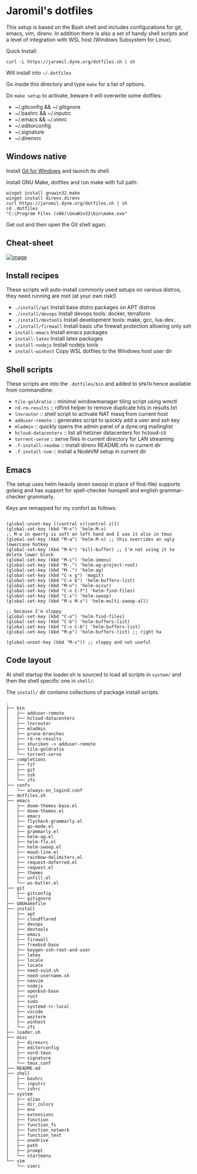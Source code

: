# Jaromil's dotfiles

This setup is based on the Bash shell and includes configurations for git, emacs, vim, direnv. In addition there is also a set of handy shell scripts and a level of integration with WSL host (Windows Subsystem for Linux).

Quick Install:

```
curl -L https://jaromil.dyne.org/dotfiles.sh | sh
```

Will install into `~/.dotfiles`

Go inside this directory and type `make` for a list of options.

Do `make setup` to activate, beware it will overwrite some dotfiles:
- ~/.gitconfig && ~/.gitignore
- ~/.bashrc && ~/.inputrc
- ~/.emacs && ~/.vimrc
- ~/.editorconfig
- ~/.signature
- ~/.direnvrc


## Windows native

Install [Git for Windows](https://gitforwindows.org/) and launch its shell.

Install GNU Make, dotfiles and run make with full path:
```
winget install gnuwin32.make
winget install direnv.direnv
curl https://jaromil.dyne.org/dotfiles.sh | sh
cd .dotfiles
"C:\Program Files (x86)\GnuWin32\bin\make.exe"
```

Get out and then open the Git shell again.

## Cheat-sheet

[![image](https://github.com/user-attachments/assets/c142e937-99ec-4058-9b40-4f0ba4274495)](https://cheatography.com/jaromil/cheat-sheets/jaromil-s-dotfiles/#downloads)


## Install recipes

These scripts will auto-install commonly used setups on various distros, they need running are root (at your own risk!)

- `./install/apt`      Install base distro packages on APT distros
- `./install/devops`   Install devops tools: docker, terraform
- `./install/devtools`  Install development tools: make, gcc, lua-dev..
- `./install/firewall`  Install basic ufw firewall protection allowing only ssh
- `install-emacs`    Install emacs packages
- `install-latex`    Install latex packages
- `install-nodejs`   Install nodejs tools
- `install-winhost`  Copy WSL dotfiles to the Windows host user dir

## Shell scripts

These scripts are into the `.dotfiles/bin` and added to `$PATH` hence available from commandline:

- `tile-goldratio` :: minimal windowmanager tiling script using wmctl
- `rd-rm-results` :: rdfind helper to remove duplicate hits in results.txt
- `lnxrouter` :: shell script to activate NAT masq from current host
- `adduser-remote` :: generates script to quickly add a user and ssh key
- `mladmin` :: quickly opens the admin panel of a dyne.org mailinglist
- `hcloud-datacenters` :: list all hetzner datacenters for hcloud-cli
- `torrent-serve` :: serve files in current directory for LAN streaming
- `.f-install-readme` :: install direnv README.nfo in current dir
- `.f-install-nvm` :: install a NodeVM setup in current dir

## Emacs

The setup uses helm heavily (even swoop in place of find-file) supports golang and has support for spell-checker hunspell and english grammar-checker grammarly.

Keys are remapped for my confort as follows:

```elisp

(global-unset-key [(control x)(control z)])
(global-set-key (kbd "M-x") 'helm-M-x)
;; M-a in qwerty is soft on left hand and I use it also in tmux
(global-set-key (kbd "M-a") 'helm-M-x) ;; this overrides an ugly lowercase hotkey
(global-set-key (kbd "M-k") 'kill-buffer) ;; I'm not using it to delete lower block
(global-set-key (kbd "M-i") 'helm-imenu)
(global-set-key (kbd "M-,") 'helm-ag-project-root)
(global-set-key (kbd "M-.") 'helm-ag)
(global-set-key (kbd "C-x g") 'magit)
(global-set-key (kbd "C-x b") 'helm-buffers-list)
(global-set-key (kbd "M-o") 'helm-occur)
(global-set-key (kbd "C-x C-f") 'helm-find-files)
(global-set-key (kbd "C-s") 'helm-swoop)
(global-set-key (kbd "M-s M-s") 'helm-multi-swoop-all)

;; because I'm sloppy
(global-set-key (kbd "C-o") 'helm-find-files)
(global-set-key (kbd "C-b") 'helm-buffers-list)
(global-set-key (kbd "C-x C-b") 'helm-buffers-list)
(global-set-key (kbd "M-p") 'helm-buffers-list) ;; right ha

(global-unset-key (kbd "M-c")) ;; sloppy and not useful

```


## Code layout

At shell startup the loader.sh is sourced to load all scripts in `system/` and then the shell specific one in `shell/`.

The `install/` dir contains collections of package install scripts.

```
.
├── bin
│   ├── adduser-remote
│   ├── hcloud-datacenters
│   ├── lnxrouter
│   ├── mladmin
│   ├── prune-branches
│   ├── rd-rm-results
│   ├── shuriken -> adduser-remote
│   ├── tile-goldratio
│   └── torrent-serve
├── completions
│   ├── fzf
│   ├── git
│   ├── ssh
│   └── zfs
├── confs
│   └── always-on_logind.conf
├── dotfiles.sh
├── emacs
│   ├── doom-themes-base.el
│   ├── doom-themes.el
│   ├── emacs
│   ├── flycheck-grammarly.el
│   ├── go-mode.el
│   ├── grammarly.el
│   ├── helm-ag.el
│   ├── helm-flx.el
│   ├── helm-swoop.el
│   ├── mood-line.el
│   ├── rainbow-delimiters.el
│   ├── request-deferred.el
│   ├── request.el
│   ├── themes
│   ├── unfill.el
│   └── ws-butler.el
├── git
│   ├── gitconfig
│   └── gitignore
├── GNUmakefile
├── install
│   ├── apt
│   ├── cloudflared
│   ├── devops
│   ├── devtools
│   ├── emacs
│   ├── firewall
│   ├── freebsd-base
│   ├── keygen-ssh-root-and-user
│   ├── latex
│   ├── locale
│   ├── locate
│   ├── need-suid.sh
│   ├── need-username.sh
│   ├── neovim
│   ├── nodejs
│   ├── openbsd-base
│   ├── rust
│   ├── sudo
│   ├── systemd-rc-local
│   ├── vscode
│   ├── wezterm
│   ├── winhost
│   └── zfs
├── loader.sh
├── misc
│   ├── direnvrc
│   ├── editorconfig
│   ├── nord-tmux
│   ├── signature
│   └── tmux.conf
├── README.md
├── shell
│   ├── bashrc
│   ├── inputrc
│   └── zshrc
├── system
│   ├── alias
│   ├── dir_colors
│   ├── env
│   ├── extensions
│   ├── function
│   ├── function_fs
│   ├── function_network
│   ├── function_text
│   ├── onedrive
│   ├── path
│   ├── prompt
│   └── startmenu
└── vim
    └── vimrc
```
